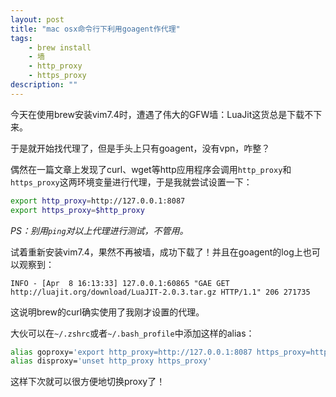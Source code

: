```yaml
---
layout: post
title: "mac osx命令行下利用goagent作代理"
tags:
    - brew install
    - 墙
    - http_proxy
    - https_proxy
description: ""
---
```


今天在使用brew安装vim7.4时，遭遇了伟大的GFW墙：LuaJit这货总是下载不下来。

于是就开始找代理了，但是手头上只有goagent，没有vpn，咋整？

偶然在一篇文章上发现了curl、wget等http应用程序会调用`http_proxy`和`https_proxy`这两环境变量进行代理，于是我就尝试设置一下：

```bash
export http_proxy=http://127.0.0.1:8087
export https_proxy=$http_proxy
```

_PS：别用`ping`对以上代理进行测试，不管用。_

试着重新安装vim7.4，果然不再被墙，成功下载了！并且在goagent的log上也可以观察到：

    INFO - [Apr  8 16:13:33] 127.0.0.1:60865 "GAE GET http://luajit.org/download/LuaJIT-2.0.3.tar.gz HTTP/1.1" 206 271735 

这说明brew的curl确实使用了我刚才设置的代理。


大伙可以在`~/.zshrc`或者`~/.bash_profile`中添加这样的alias：

```bash
alias goproxy='export http_proxy=http://127.0.0.1:8087 https_proxy=http://127.0.0.1:8087'
alias disproxy='unset http_proxy https_proxy'
```

这样下次就可以很方便地切换proxy了！
